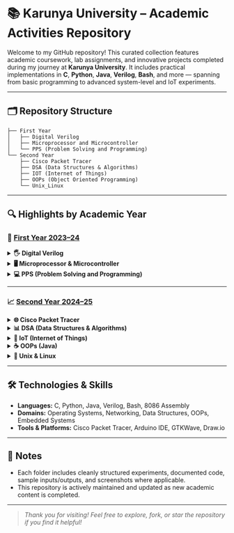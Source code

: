 # 📚 Karunya University – Academic Activities Repository

Welcome to my GitHub repository! This curated collection features academic coursework, lab assignments, and innovative projects completed during my journey at **Karunya University**. It includes practical implementations in **C**, **Python**, **Java**, **Verilog**, **Bash**, and more — spanning from basic programming to advanced system-level and IoT experiments.

---

## 🗂️ Repository Structure

```
├── First Year
│   ├── Digital Verilog
│   ├── Microprocessor and Microcontroller
│   └── PPS (Problem Solving and Programming)
└── Second Year
    ├── Cisco Packet Tracer
    ├── DSA (Data Structures & Algorithms)
    ├── IOT (Internet of Things)
    ├── OOPs (Object Oriented Programming)
    └── Unix_Linux
```

---

## 🔍 Highlights by Academic Year

### 📝 [First Year 2023–24](https://github.com/Bookinheaven/KU/tree/main/First%20Year)

<details><summary><strong>🖐️ Digital Verilog</strong></summary>
  <ul>
    <li>Half Adder & Full Adder</li>
    <li>4-bit ALU</li>
    <li>Multiplexers (4:1, 8:1)</li>
    <li>2-bit Magnitude Comparator</li>
  </ul>
  <em>Each module includes well-tested testbenches for simulation.</em>
</details>

<details><summary><strong>🖥 Microprocessor & Microcontroller</strong></summary>
  <ul>
    <li><strong>8086 Assembly:</strong> Largest/Smallest number logic</li>
    <li><strong>Embedded C (8051):</strong> LED blinking, stepper motor, square wave generation</li>
  </ul>
</details>

<details><summary><strong>💻 PPS (Problem Solving and Programming)</strong></summary>
  <ul>
    <li><strong>C Programming (Sem 1):</strong> Strings, pointers, structures</li>
    <li><strong>Python Programming (Sem 2):</strong> OOPs, mini-projects</li>
    <li><strong>Capstone Project:</strong> Nutritional Analyzer (includes CSV data, slides, visualizations)</li>
  </ul>
</details>

---

### 📈 [Second Year 2024–25](https://github.com/Bookinheaven/KU/tree/main/Second%20Year)

<details><summary><strong>🌐 Cisco Packet Tracer</strong></summary>
  <ul>
    <li>Inter-VLAN Routing</li>
    <li>RIP, OSPF, Static Routing</li>
    <li>SLAAC & RIPng</li>
  </ul>
  <em>Includes .pkt files, device configs, and topology screenshots.</em>
</details>

<details><summary><strong>📊 DSA (Data Structures & Algorithms)</strong></summary>
  <ul>
    <li>Stacks & Queues (Linear, Circular)</li>
    <li>Linked Lists (Singly, Doubly)</li>
    <li>Infix to Postfix Conversion</li>
    <li>Binary Search Trees & Hash Tables</li>
  </ul>
</details>

<details><summary><strong>🌱 IoT (Internet of Things)</strong></summary>
  <ul>
    <li>LED control, push buttons</li>
    <li>Soil moisture sensors</li>
    <li>Weather station with DHT11</li>
    <li>PIR & Ultrasonic motion sensors</li>
  </ul>
</details>

<details><summary><strong>☕ OOPs (Java)</strong></summary>
  <ul>
    <li>Classes, Objects, Inheritance</li>
    <li>File I/O, Exception Handling</li>
    <li>Multithreading & AWT GUI</li>
    <li>Mini Banking System (with packages)</li>
  </ul>
</details>

<details><summary><strong>🐧 Unix & Linux</strong></summary>
  <h4>Shell Scripting:</h4>
  <ul>
    <li>File/directory operations</li>
    <li>Backup automation</li>
    <li>String processing, authentication</li>
  </ul>
  <h4>System Programming in C:</h4>
  <ul>
    <li><code>fork()</code>, <code>exec()</code>, <code>wait()</code></li>
    <li>Semaphores, Shared Memory</li>
    <li>CPU & Disk Scheduling Algorithms</li>
    <li>Zombie & Orphan Process Handling</li>
  </ul>
</details>

---

## 🛠️ Technologies & Skills

* **Languages:** C, Python, Java, Verilog, Bash, 8086 Assembly
* **Domains:** Operating Systems, Networking, Data Structures, OOPs, Embedded Systems
* **Tools & Platforms:** Cisco Packet Tracer, Arduino IDE, GTKWave, Draw\.io

---

## 📌 Notes

* Each folder includes cleanly structured experiments, documented code, sample inputs/outputs, and screenshots where applicable.
* This repository is actively maintained and updated as new academic content is completed.

---

> *Thank you for visiting! Feel free to explore, fork, or star the repository if you find it helpful!*
